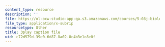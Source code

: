 ```yaml
---
content_type: resource
description: ''
file: https://ol-ocw-studio-app-qa.s3.amazonaws.com/courses/5-08j-biological-chemistry-ii-spring-2016/c72d579d39e06d878a028c4b3e1c8e0f_itczDSdRY00.srt
file_type: application/x-subrip
resourcetype: Other
title: 3play caption file
uid: c72d579d-39e0-6d87-8a02-8c4b3e1c8e0f
---
```

